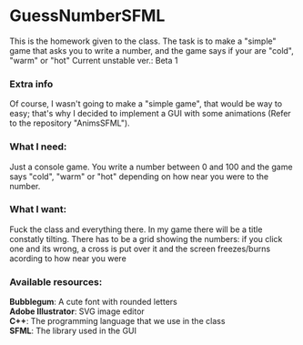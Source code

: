 # GuessNumberSFML
This is the homework given to the class. The task is to make a "simple" game that asks you to write a number, and the game says if your are "cold", "warm" or "hot"
Current unstable ver.: Beta 1

### Extra info
Of course, I wasn't going to make a "simple game", that would be way to easy; that's  why I decided to implement a GUI with some animations (Refer to the repository "AnimsSFML").

### What I need:
Just a console game. You write a number between 0 and 100 and the game says "cold", "warm" or "hot" depending on how near you were to the number.

### What I want:
Fuck the class and everything there. In my game there will be a title constatly tilting. There has to be a grid showing the numbers: if you click one and its wrong, a cross is put over it and the screen freezes/burns acording to how near you were

### Available resources:
<b>Bubblegum</b>: A cute font with rounded letters<br>
<b>Adobe Illustrator</b>: SVG image editor<br>
<b>C++</b>: The programming language that we use in the class<br>
<b>SFML</b>: The library used in the GUI<br>
